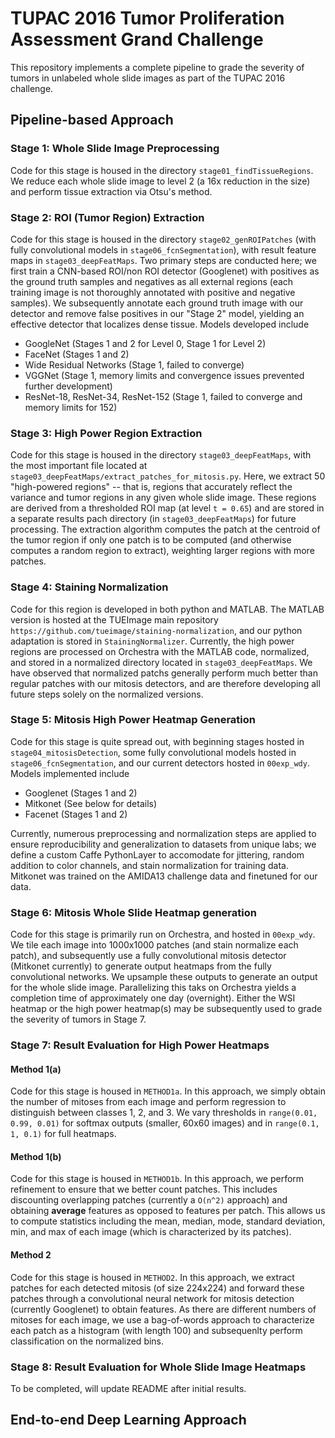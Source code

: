 # TUPAC 2016 Tumor Proliferation Assessment Grand Challenge

This repository implements a complete pipeline to grade the severity of tumors in unlabeled whole slide images as part of the TUPAC 2016 challenge. 

## Pipeline-based Approach

### Stage 1: Whole Slide Image Preprocessing

Code for this stage is housed in the directory `stage01_findTissueRegions`. We reduce each whole slide image to level 2 (a 16x reduction in the size) and perform tissue extraction via Otsu's method. 

### Stage 2: ROI (Tumor Region) Extraction 

Code for this stage is housed in the directory `stage02_genROIPatches` (with fully convolutional models in `stage06_fcnSegmentation`), with result feature maps in `stage03_deepFeatMaps`. Two primary steps are conducted here; we first train a CNN-based ROI/non ROI detector (Googlenet) with positives as the ground truth samples and negatives as all external regions (each training image is not thoroughly annotated with positive and negative samples). We subsequently annotate each ground truth image with our detector and remove false positives in our "Stage 2" model, yielding an effective detector that localizes dense tissue. Models developed include
* GoogleNet (Stages 1 and 2 for Level 0, Stage 1 for Level 2)
* FaceNet (Stages 1 and 2)
* Wide Residual Networks (Stage 1, failed to converge)
* VGGNet (Stage 1, memory limits and convergence issues prevented further development)
* ResNet-18, ResNet-34, ResNet-152 (Stage 1, failed to converge and memory limits for 152)

### Stage 3: High Power Region Extraction

Code for this stage is housed in the directory `stage03_deepFeatMaps`, with the most important file located at `stage03_deepFeatMaps/extract_patches_for_mitosis.py`. Here, we extract 50 "high-powered regions" -- that is, regions that accurately reflect the variance and tumor regions in any given whole slide image. These regions are derived from a thresholded ROI map (at level `t = 0.65`) and are stored in a separate results pach directory (in  `stage03_deepFeatMaps`) for future processing. The extraction algorithm computes the patch at the centroid of the tumor region if only one patch is to be computed (and otherwise computes a random region to extract), weighting larger regions with more patches. 

### Stage 4: Staining Normalization

Code for this region is developed in both python and MATLAB. The MATLAB version is hosted at the TUEImage main repository `https://github.com/tueimage/staining-normalization`, and our python adaptation is stored in `StainingNormalizer`. Currently, the high power regions are processed on Orchestra with the MATLAB code, normalized, and stored in a normalized directory located in `stage03_deepFeatMaps`. We have observed that normalized patchs generally perform much better than regular patches with our mitosis detectors, and are therefore developing all future steps solely on the normalized versions.

### Stage 5: Mitosis High Power Heatmap Generation

Code for this stage is quite spread out, with beginning stages hosted in `stage04_mitosisDetection`, some fully convolutional models hosted in `stage06_fcnSegmentation`, and our current detectors hosted in `00exp_wdy`. Models implemented include
* Googlenet (Stages 1 and 2)
* Mitkonet (See below for details)
* Facenet (Stages 1 and 2)

Currently, numerous preprocessing and normalization steps are applied to ensure reproducibility and generalization to datasets from unique labs; we define a custom Caffe PythonLayer to accomodate for jittering, random addition to color channels, and stain normalization for training data. Mitkonet was trained on the AMIDA13 challenge data and finetuned for our data. 

### Stage 6: Mitosis Whole Slide Heatmap generation

Code for this stage is primarily run on Orchestra, and hosted in `00exp_wdy`. We tile each image into 1000x1000 patches (and stain normalize each patch), and subsequently use a fully convolutional mitosis detector (Mitkonet currently) to generate output heatmaps from the fully convolutional networks. We upsample these outputs to generate an output for the whole slide image. Parallelizing this taks on Orchestra yields a completion time of approximately one day (overnight). Either the WSI heatmap or the high power heatmap(s) may be subsequently used to grade the severity of tumors in Stage 7.

### Stage 7: Result Evaluation for High Power Heatmaps

#### Method 1(a)

Code for this stage is housed in `METHOD1a`. In this approach, we simply obtain the number of mitoses from each image and perform regression to distinguish between classes 1, 2, and 3. We vary thresholds in `range(0.01, 0.99, 0.01)` for softmax outputs (smaller, 60x60 images) and in `range(0.1, 1, 0.1)` for full heatmaps.

#### Method 1(b)

Code for this stage is housed in `METHOD1b`. In this approach, we perform refinement to ensure that we better count patches. This includes discounting overlapping patches (currently a `O(n^2)` approach) and obtaining **average** features as opposed to features per patch. This allows us to compute statistics including the mean, median, mode, standard deviation, min, and max of each image (which is characterized by its patches). 

#### Method 2

Code for this stage is housed in `METHOD2`. In this approach, we extract patches for each detected mitosis (of size 224x224) and forward these patches through a convolutional neural network for mitosis detection (currently Googlenet) to obtain features. As there are different numbers of mitoses for each image, we use a bag-of-words approach to characterize each patch as a histogram (with length 100) and subsequenlty perform classification on the normalized bins. 

### Stage 8: Result Evaluation for Whole Slide Image Heatmaps

To be completed, will update README after initial results. 

## End-to-end Deep Learning Approach
